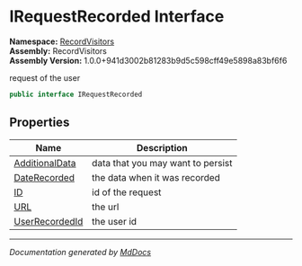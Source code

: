 ﻿<!--  
  <auto-generated>   
    The contents of this file were generated by a tool.  
    Changes to this file may be list if the file is regenerated  
  </auto-generated>   
-->

# IRequestRecorded Interface

**Namespace:** [RecordVisitors](../index.md)  
**Assembly:** RecordVisitors  
**Assembly Version:** 1.0.0+941d3002b81283b9d5c598cff49e5898a83bf6f6

request of the user 

```csharp
public interface IRequestRecorded
```

## Properties

| Name                                           | Description                       |
| ---------------------------------------------- | --------------------------------- |
| [AdditionalData](properties/AdditionalData.md) | data that you may want to persist |
| [DateRecorded](properties/DateRecorded.md)     | the data when it was recorded     |
| [ID](properties/ID.md)                         | id of the request                 |
| [URL](properties/URL.md)                       | the url                           |
| [UserRecordedId](properties/UserRecordedId.md) | the user id                       |

___

*Documentation generated by [MdDocs](https://github.com/ap0llo/mddocs)*
